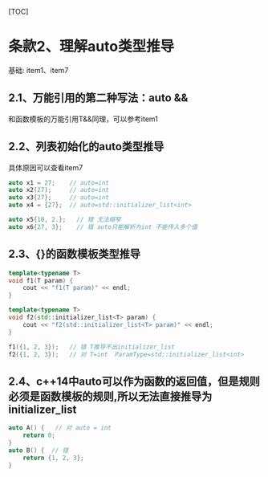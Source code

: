 [TOC]
# 条款2、理解auto类型推导
基础: item1、item7


## 2.1、万能引用的第二种写法：auto &&
和函数模板的万能引用T&&同理，可以参考item1


## 2.2、列表初始化的auto类型推导
具体原因可以查看item7
```cpp
auto x1 = 27;    // auto=int
auto x2(27);     // auto=int
auto x3{27};     // auto=int  
auto x4 = {27};  // auto=std::initializer_list<int>

auto x5{10, 2.};   // 错 无法缩窄
auto x6{27, 3};    // 错 auto只能解析为int 不能传入多个值
```

## 2.3、{}的函数模板类型推导
```cpp
template<typename T>
void f1(T param) {
    cout << "f1(T param)" << endl;
}

template<typename T>
void f2(std::initializer_list<T> param) {
    cout << "f2(std::initializer_list<T> param)" << endl;
}

f1({1, 2, 3});   // 错 T推导不出initializer_list
f2({1, 2, 3});   // 对 T=int  ParamType=std::initializer_list<int>
```


## 2.4、c++14中auto可以作为函数的返回值，但是规则必须是函数模板的规则,所以无法直接推导为initializer_list
```cpp
auto A() {   // 对 auto = int
    return 0;
}
auto B() {  // 错 
    return {1, 2, 3};
}
```